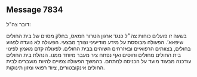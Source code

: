 ## Message 7834

דובר צה"ל:

בשעה זו פועלים כוחות צה״ל כנגד ארגון הטרור חמאס, בחלק מסוים של בית החולים שיפאא’. הפעולה מבוססת על מידע מודיעיני וצורך מבצעי.
הפעולה לא נועדה לפגוע בחולים, בצוותים הרפואיים ובאזרחים השוהים בבית החולים.
לפעולה קדם מאמץ לפינוי בית החולים מחולים וחוסים ואף נפתח ציר מעבר מיוחד ממנו. הנהלת בית החולים עודכנה מבעוד מועד על הכניסה למתחם. 
בהמשך הפעולה צפויים להיות מועברים לבית החולים אינקובטורים, ציוד רפואי ומזון תינוקות.

